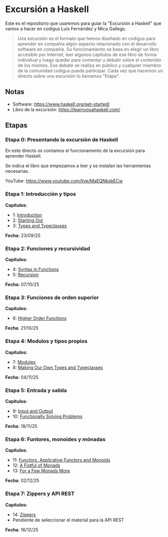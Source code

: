 # Excursión a Haskell

Este es el repositorio que usaremos para guiar la "Excursión a Haskell" que vamos a hacer en codigus Luis Fernández y Mica Gallego.

> Una excursión es el formato que hemos diseñado en codigus para aprender en compañía algún aspecto relacionado con el desarrollo software en compañía. Su funcionamiento se basa en elegir un libro accesible por Internet, leer algunos capítulos de ese libro de forma individual y luego quedar para comentar y debatir sobre el contenido de los mismos. Ese debate se realiza en público y cualquier miembro de la comunidad codigus puede participar. Cada vez que hacemos un directo sobre una excursión lo llamamos "Etapa".

## Notas

* Software: https://www.haskell.org/get-started/
* Libro de la excursión: https://learnyouahaskell.com/

## Etapas

### Etapa 0: Presentando la excursión de Haskell

En este directo os contamos el funcionamento de la excursión para aprender Haskell. 

Se indica el libro que empezamos a leer y se instalan las herramientas necesarias.

YouTube: https://www.youtube.com/live/MaEQNksbECw

### Etapa 1: Introducción y tipos

**Capítulos:**
* 1: [Introduction](http://learnyouahaskell.com/introduction)
* 2: [Starting Out](http://learnyouahaskell.com/starting-out)
* 3: [Types and Typeclasses](http://learnyouahaskell.com/types-and-typeclasses)

**Fecha:** 23/09/25

### Etapa 2: Funciones y recursividad

**Capítulos:**
* 4: [Syntax in Functions](http://learnyouahaskell.com/syntax-in-functions)
* 5: [Recursion](http://learnyouahaskell.com/recursion)

**Fecha:** 07/10/25

### Etapa 3: Funciones de orden superior

**Capítulos:**
* 6: [Higher Order Functions](http://learnyouahaskell.com/higher-order-functions)

**Fecha**: 21/10/25

### Etapa 4: Modulos y tipos propios

**Capítulos:**
* 7: [Modules](http://learnyouahaskell.com/modules)
* 8: [Making Our Own Types and Typeclasses](http://learnyouahaskell.com/making-our-own-types-and-typeclasses)

**Fecha**: 04/11/25

### Etapa 5: Entrada y salida

**Capítulos:**
* 9: [Input and Output](http://learnyouahaskell.com/input-and-output)
* 10: [Functionally Solving Problems](http://learnyouahaskell.com/functionally-solving-problems)

**Fecha**: 18/11/25

### Etapa 6: Funtores, monoides y mónadas

**Capítulos:**
* 11: [Functors, Applicative Functors and Monoids](http://learnyouahaskell.com/functors-applicative-functors-and-monoids)
* 12: [A Fistful of Monads](http://learnyouahaskell.com/a-fistful-of-monads)
* 13: [For a Few Monads More](http://learnyouahaskell.com/for-a-few-monads-more)

**Fecha**: 02/12/25

### Etapa 7: Zippers y API REST

**Capítulos:**
* 14: [Zippers](http://learnyouahaskell.com/zippers)
* Pendiente de seleccionar el material para la API REST

**Fecha**: 16/12/25